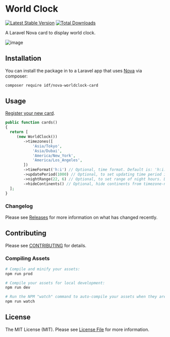 # World Clock

[![Latest Stable Version](https://poser.pugx.org/idf/nova-worldclock-card/v/stable)](https://packagist.org/packages/idf/nova-worldclock-card)
[![Total Downloads](https://poser.pugx.org/idf/nova-worldclock-card/downloads)](https://packagist.org/packages/idf/nova-worldclock-card)

A Laravel Nova card to display world clock.

![image](https://user-images.githubusercontent.com/5278175/69892922-dc57ae80-131b-11ea-8345-6d0b816afb8e.png)

## Installation

You can install the package in to a Laravel app that uses [Nova](https://nova.laravel.com) via composer:

```bash
composer require idf/nova-worldclock-card
```

## Usage

[Register your new card](https://nova.laravel.com/docs/2.0/customization/cards.html#registering-cards).

```php
public function cards()
{
  return [
     (new WorldClock())
        ->timezones([
            'Asia/Tokyo',
            'Asia/Dubai',
            'America/New_York',
            'America/Los_Angeles',
        ])
        ->timeFormat('h:i') // Optional, time format. Default is: 'h:i:s'
        ->updatePeriod(1000) // Optional, to set updating time period in millisecond. Default is 1000 ms (1sec)
        ->nightRange(22, 6) // Optional, to set range of night hours. Default is [19; 6).
        ->hideContinents() // Optional, hide continents from timezone-names.
  ];
}
```

### Changelog

Please see [Releases](https://github.com/InteractionDesignFoundation/nova-worldclock-card/releases) for more information on what has changed recently.

## Contributing

Please see [CONTRIBUTING](CONTRIBUTING.md) for details.

### Compiling Assets

```bash
# Compile and minify your assets:
npm run prod

# Compile your assets for local development:
npm run dev

# Run the NPM "watch" command to auto-compile your assets when they are changed:
npm run watch
```

## License

The MIT License (MIT). Please see [License File](LICENSE) for more information.
